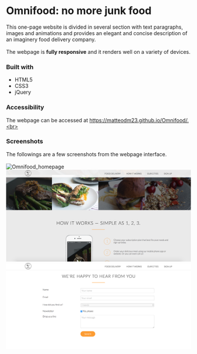 # Omnifood: no more junk food

This one-page website is divided in several section with text paragraphs, images and animations and provides an elegant and concise description of an imaginery food delivery company.<br><br>
The webpage is **fully responsive** and it renders well on a variety of devices.<br>

### Built with
* HTML5
* CSS3
* jQuery

### Accessibility
The webpage can be accessed at https://matteodm23.github.io/Omnifood/.<br>

### Screenshots
The followings are a few screenshots from the webpage interface.<br><br>
![Omnifood_homepage](Omnifood_homepage.png)
![Omnifood_screenshot_2](Omnifood_screenshot_2.png)
![Omnifood_screenshot_3](Omnifood_screenshot_3.png)
